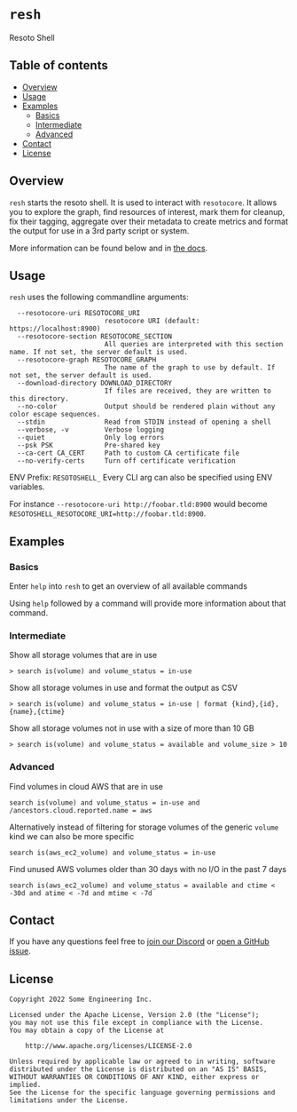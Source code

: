 # `resh`
Resoto Shell


## Table of contents

* [Overview](#overview)
* [Usage](#usage)
* [Examples](#examples)
    * [Basics](#basics)
    * [Intermediate](#intermediate)
    * [Advanced](#advanced)
* [Contact](#contact)
* [License](#license)


## Overview
`resh` starts the resoto shell. It is used to interact with `resotocore`. It allows you to explore the graph, find resources of interest, mark them for cleanup, fix their tagging, aggregate over their metadata to create metrics and format the output for use in a 3rd party script or system.

More information can be found below and in [the docs](https://resoto.com/docs/concepts/components/shell).


## Usage
`resh` uses the following commandline arguments:
```
  --resotocore-uri RESOTOCORE_URI
                        resotocore URI (default: https://localhost:8900)
  --resotocore-section RESOTOCORE_SECTION
                        All queries are interpreted with this section name. If not set, the server default is used.
  --resotocore-graph RESOTOCORE_GRAPH
                        The name of the graph to use by default. If not set, the server default is used.
  --download-directory DOWNLOAD_DIRECTORY
                        If files are received, they are written to this directory.
  --no-color            Output should be rendered plain without any color escape sequences.
  --stdin               Read from STDIN instead of opening a shell
  --verbose, -v         Verbose logging
  --quiet               Only log errors
  --psk PSK             Pre-shared key
  --ca-cert CA_CERT     Path to custom CA certificate file
  --no-verify-certs     Turn off certificate verification
```

ENV Prefix: `RESOTOSHELL_`
Every CLI arg can also be specified using ENV variables.

For instance `--resotocore-uri http://foobar.tld:8900` would become `RESOTOSHELL_RESOTOCORE_URI=http://foobar.tld:8900`.



## Examples
### Basics
Enter `help` into `resh` to get an overview of all available commands

Using `help` followed by a command will provide more information about that command.


### Intermediate
Show all storage volumes that are in use
```
> search is(volume) and volume_status = in-use
```

Show all storage volumes in use and format the output as CSV
```
> search is(volume) and volume_status = in-use | format {kind},{id},{name},{ctime}
```

Show all storage volumes not in use with a size of more than 10 GB
```
> search is(volume) and volume_status = available and volume_size > 10
```


### Advanced
Find volumes in cloud AWS that are in use
```
search is(volume) and volume_status = in-use and /ancestors.cloud.reported.name = aws
```

Alternatively instead of filtering for storage volumes of the generic `volume` kind we can also be more specific
```
search is(aws_ec2_volume) and volume_status = in-use
```

Find unused AWS volumes older than 30 days with no I/O in the past 7 days
```
search is(aws_ec2_volume) and volume_status = available and ctime < -30d and atime < -7d and mtime < -7d
```


## Contact
If you have any questions feel free to [join our Discord](https://discord.gg/someengineering) or [open a GitHub issue](https://github.com/someengineering/resoto/issues/new).


## License
```
Copyright 2022 Some Engineering Inc.

Licensed under the Apache License, Version 2.0 (the "License");
you may not use this file except in compliance with the License.
You may obtain a copy of the License at

    http://www.apache.org/licenses/LICENSE-2.0

Unless required by applicable law or agreed to in writing, software
distributed under the License is distributed on an "AS IS" BASIS,
WITHOUT WARRANTIES OR CONDITIONS OF ANY KIND, either express or implied.
See the License for the specific language governing permissions and
limitations under the License.
```
